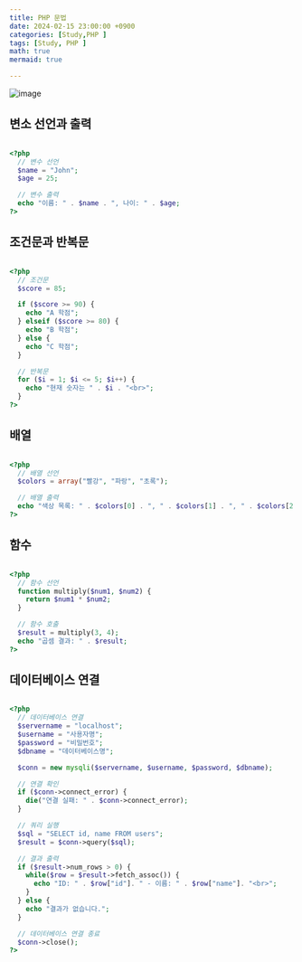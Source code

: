 ```yaml
---
title: PHP 문법
date: 2024-02-15 23:00:00 +0900
categories: [Study,PHP ]
tags: [Study, PHP ]
math: true
mermaid: true

---
```

![image](https://github.com/ararp1006/Algorithm/assets/130068083/efcbb2ac-73d3-46f2-90c9-3a00fbc3e079)

## **변소 선언과 출력**


```php

<?php
  // 변수 선언
  $name = "John";
  $age = 25;

  // 변수 출력
  echo "이름: " . $name . ", 나이: " . $age;
?>

```

## **조건문과 반복문**

```php

<?php
  // 조건문
  $score = 85;

  if ($score >= 90) {
    echo "A 학점";
  } elseif ($score >= 80) {
    echo "B 학점";
  } else {
    echo "C 학점";
  }

  // 반복문
  for ($i = 1; $i <= 5; $i++) {
    echo "현재 숫자는 " . $i . "<br>";
  }
?>


```

## **배열**

```php

<?php
  // 배열 선언
  $colors = array("빨강", "파랑", "초록");

  // 배열 출력
  echo "색상 목록: " . $colors[0] . ", " . $colors[1] . ", " . $colors[2];
?>

```



## **함수**


```php

<?php
  // 함수 선언
  function multiply($num1, $num2) {
    return $num1 * $num2;
  }

  // 함수 호출
  $result = multiply(3, 4);
  echo "곱셈 결과: " . $result;
?>

```
 

## **데이터베이스 연결**


```php

<?php
  // 데이터베이스 연결
  $servername = "localhost";
  $username = "사용자명";
  $password = "비밀번호";
  $dbname = "데이터베이스명";

  $conn = new mysqli($servername, $username, $password, $dbname);

  // 연결 확인
  if ($conn->connect_error) {
    die("연결 실패: " . $conn->connect_error);
  }

  // 쿼리 실행
  $sql = "SELECT id, name FROM users";
  $result = $conn->query($sql);

  // 결과 출력
  if ($result->num_rows > 0) {
    while($row = $result->fetch_assoc()) {
      echo "ID: " . $row["id"]. " - 이름: " . $row["name"]. "<br>";
    }
  } else {
    echo "결과가 없습니다.";
  }

  // 데이터베이스 연결 종료
  $conn->close();
?>


```